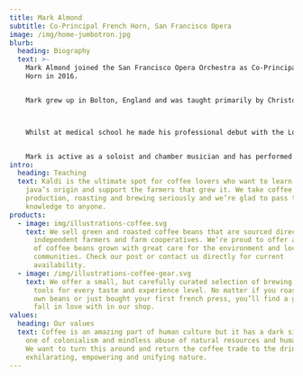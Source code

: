 ```yaml
---
title: Mark Almond
subtitle: Co-Principal French Horn, San Francisco Opera
image: /img/home-jumbotron.jpg
blurb:
  heading: Biography
  text: >-
    Mark Almond joined the San Francisco Opera Orchestra as Co-Principal French
    Horn in 2016. 


    Mark grew up in Bolton, England and was taught primarily by Christopher Wormald, his local high school music teacher. After becoming principal horn of the National Youth Orchestra of Great Britain and the European Union Youth Orchestra he studied medicine at Cambridge and Oxford Universities. During this time he performed in the televised finals of the BBC Young Musician of the Year competition and the Shell London Symphony Orchestra Scholarship, winning the Silver medal. He has also been a finalist in the Paxman International Horn and Philip Jones International Brass competitions.



    Whilst at medical school he made his professional debut with the London Symphony Orchestra (aged 19) and was later appointed 3rd Horn with the Philharmonia Orchestra of London. He has since played guest principal with the Philharmonia, Royal Philharmonic Orchestra, Royal Liverpool Philharmonic Orchestra, London Chamber Orchestra, City of Birmingham Symphony Orchestra and BBC National Orchestra of Wales. Highlights have included playing guest principal horn with the Philharmonia in Bruckner’s Fourth Symphony at Carnegie Hall under Christoph von Dohnanyi.


    Mark is active as a soloist and chamber musician and has performed the Franz Strauss Concerto with the London Symphony Orchestra, Mozart's Horn Concerto No. 4 with the Hallé Orchestra and Richard Strauss' Concerto No.2 with Royal Liverpool Philharmonic Orchestra.  He can be heard on numerous movie soundtracks, including ‘Avengers: Age of Ultron’, ‘Antman’, ‘Chicago’, ‘The Da Vinci Code’ and ‘Harry Potter and the Half-Blood Prince’ amongst others.  In addition to playing the horn Mark is an experienced pulmonologist and general internal medicine physician and has recently been awarded a PhD in immunology and virology from Imperial College, London.
intro:
  heading: Teaching
  text: Kaldi is the ultimate spot for coffee lovers who want to learn about their
    java’s origin and support the farmers that grew it. We take coffee
    production, roasting and brewing seriously and we’re glad to pass that
    knowledge to anyone.
products:
  - image: img/illustrations-coffee.svg
    text: We sell green and roasted coffee beans that are sourced directly from
      independent farmers and farm cooperatives. We’re proud to offer a variety
      of coffee beans grown with great care for the environment and local
      communities. Check our post or contact us directly for current
      availability.
  - image: /img/illustrations-coffee-gear.svg
    text: We offer a small, but carefully curated selection of brewing gear and
      tools for every taste and experience level. No matter if you roast your
      own beans or just bought your first french press, you’ll find a gadget to
      fall in love with in our shop.
values:
  heading: Our values
  text: Coffee is an amazing part of human culture but it has a dark side too –
    one of colonialism and mindless abuse of natural resources and human lives.
    We want to turn this around and return the coffee trade to the drink’s
    exhilarating, empowering and unifying nature.
---
```

